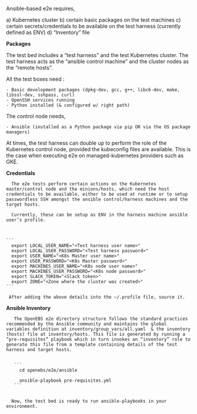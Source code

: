 

Ansible-based e2e requires,

   a) Kubernetes cluster
   b) certain basic packages on the test machines
   c) certain secrets/credentials to be available on the test harness (currently defined as ENV)
   d) “Inventory” file


**Packages**


   The test bed includes a “test harness” and the test Kubernetes cluster. The test harness acts as the “ansible control machine” and the cluster nodes as the “remote hosts”.

   All the test boxes need :

    - Basic development packages (dpkg-dev, gcc, g++, libc6-dev, make, libssl-dev, sshpass, curl)
    - OpenSSH services running
    - Python installed (& configured w/ right path)

   The control node needs,

    - Ansible (installed as a Python package via pip OR via the OS package managers)


At times, the test harness can double up to perform the role of the Kubernetes control node, provided the kubeconfig files are available. This is the case when executing e2e on managed-kubernetes providers such as GKE.


**Credentials**

      The e2e tests perform certain actions on the Kubernetes master/control node and the minions/hosts, which need the host credentials to be available, either to be used at runtime or to setup passwordless SSH amongst the ansible control/harness machines and the target hosts.

      Currently, these can be setup as ENV in the harness machine ansible user’s profile.



    ```
      export LOCAL_USER_NAME="<Test harness user name>"
      export LOCAL_USER_PASSWORD="<Test harness password>"
      export USER_NAME="<K8s Master user name>"
      export USER_PASSWORD="<K8s Master password>"
      export MACHINES_USER_NAME="<K8s node user name>"
      export MACHINES_USER_PASSWORD="<K8s node password>"
      export SLACK_TOKEN="<Slack token>"
      export ZONE="<Zone where the cluster was created>"
    ```

     After adding the above details into the ~/.profile file, source it.



**Ansible Inventory**

       The OpenEBS e2e directory structure follows the standard practices recommended by the Ansible community and maintains the global variables definition at inventory/group_vars/all.yaml  & the inventory (hosts) file at inventory/hosts. This file is generated by running a “pre-requisites” playbook which in turn invokes an “inventory” role to generate this file from a template containing details of the test harness and target hosts.


       ```
         cd openebs/e2e/ansible

         ansible-playbook pre-requisites.yml
       ```


      Now, the test bed is ready to run ansible-playbooks in your environment.
